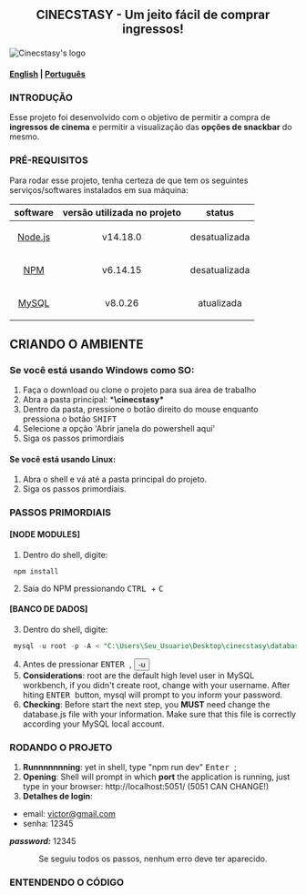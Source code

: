 ## <p align="center"> CINECSTASY - Um jeito fácil de comprar ingressos! </p>
![Cinecstasy's logo](https://raw.githubusercontent.com/victorinknov/dump-files/80ce369f1cefbaec8e720349c564384129a31153/cinecstasy-logo.svg)

#### [English](https://github.com/victorinknov/cinecstasy/blob/main/README.md) | [Português](https://github.com/victorinknov/cinecstasy/blob/main/README.pt-br.md)

### INTRODUÇÃO 
Esse projeto foi desenvolvido com o objetivo de permitir a compra de **ingressos de cinema** e permitir a visualização das **opções de snackbar** do mesmo.

### PRÉ-REQUISITOS
Para rodar esse projeto, tenha certeza de que tem os seguintes serviços/softwares instalados em sua máquina:

| software | versão utilizada no projeto | status |
| --- | --- | --- |
| <p align="center">[Node.js](https://nodejs.org/en/download/)</p> | <p align="center">v14.18.0</p> | <p align="center">desatualizada</p> |
| <p align="center">[NPM](https://www.npmjs.com/package/download)</p> | <p align="center">v6.14.15</p> | <p align="center">desatualizada</p> |
| <p align="center">[MySQL](https://dev.mysql.com/downloads/installer/)</p> | <p align="center">v8.0.26</p> | <p align="center">atualizada</p> |

## CRIANDO O AMBIENTE
### Se você está usando Windows como SO:
1. Faça o download ou clone o projeto para sua área de trabalho
1. Abra a pasta principal: ***\cinecstasy\***
2. Dentro da pasta, pressione o botão direito do mouse enquanto pressiona o botão <kbd> SHIFT </kbd>
3. Selecione a opção 'Abrir janela do powershell aqui'
4. Siga os passos primordiais

#### Se você está usando Linux:
1. Abra o shell e vá até a pasta principal do projeto.
2. Siga os passos primordiais.

### PASSOS PRIMORDIAIS
#### [NODE MODULES]
1. Dentro do shell, digite:
```nodejs
 npm install 
```
2. Saia do NPM pressionando <kbd> CTRL </kbd> + <kbd> C </kbd>

#### [BANCO DE DADOS]
3. Dentro do shell, digite: 
```sql
 mysql -u root -p -A < "C:\Users\Seu_Usuario\Desktop\cinecstasy\database\db.sql"
```
4. Antes de pressionar <kbd> ENTER </kbd>, 
<button> -u </button>
6. **Considerations**: root are the default high level user in MySQL workbench, if you didn't create root, change with your username. After hiting <kbd> ENTER </kbd> button, mysql will prompt to you inform your password.  
7. **Checking**: Before start the next step, you **MUST** need change the database.js file with your information. Make sure that this file is correctly according your MySQL local account. 

### RODANDO O PROJETO
1. **Runnnnnnning**: yet in shell, type "npm run dev" <kbd> Enter </kbd>;
2. **Opening**: Shell will prompt in which **port** the application is running, just type in your browser: http://localhost:5051/ (5051 CAN CHANGE!)
3. **Detalhes de login**: 
- email: victor@gmail.com
- senha: 12345

***password:*** 12345 
 <p align=center>Se seguiu todos os passos, nenhum erro deve ter aparecido.</p>
 
### ENTENDENDO O CÓDIGO
